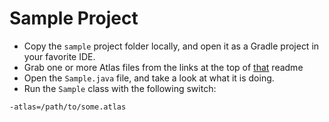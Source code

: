 # Sample Project

- Copy the `sample` project folder locally, and open it as a Gradle project in your favorite IDE.
- Grab one or more Atlas files from the links at the top of [that](/src/main/java/org/openstreetmap/atlas/geography/atlas#using-atlas) readme
- Open the `Sample.java` file, and take a look at what it is doing.
- Run the `Sample` class with the following switch:

```
-atlas=/path/to/some.atlas
```
